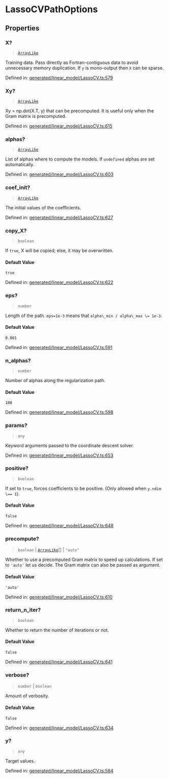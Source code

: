 # LassoCVPathOptions

## Properties

### X?

> [`ArrayLike`](../types/ArrayLike.md)

Training data. Pass directly as Fortran-contiguous data to avoid unnecessary memory duplication. If `y` is mono-output then `X` can be sparse.

Defined in:  [generated/linear\_model/LassoCV.ts:579](https://github.com/transitive-bullshit/scikit-learn-ts/blob/b59c1ff/packages/sklearn/src/generated/linear_model/LassoCV.ts#L579)

### Xy?

> [`ArrayLike`](../types/ArrayLike.md)

Xy = np.dot(X.T, y) that can be precomputed. It is useful only when the Gram matrix is precomputed.

Defined in:  [generated/linear\_model/LassoCV.ts:615](https://github.com/transitive-bullshit/scikit-learn-ts/blob/b59c1ff/packages/sklearn/src/generated/linear_model/LassoCV.ts#L615)

### alphas?

> [`ArrayLike`](../types/ArrayLike.md)

List of alphas where to compute the models. If `undefined` alphas are set automatically.

Defined in:  [generated/linear\_model/LassoCV.ts:603](https://github.com/transitive-bullshit/scikit-learn-ts/blob/b59c1ff/packages/sklearn/src/generated/linear_model/LassoCV.ts#L603)

### coef\_init?

> [`ArrayLike`](../types/ArrayLike.md)

The initial values of the coefficients.

Defined in:  [generated/linear\_model/LassoCV.ts:627](https://github.com/transitive-bullshit/scikit-learn-ts/blob/b59c1ff/packages/sklearn/src/generated/linear_model/LassoCV.ts#L627)

### copy\_X?

> `boolean`

If `true`, X will be copied; else, it may be overwritten.

#### Default Value

`true`

Defined in:  [generated/linear\_model/LassoCV.ts:622](https://github.com/transitive-bullshit/scikit-learn-ts/blob/b59c1ff/packages/sklearn/src/generated/linear_model/LassoCV.ts#L622)

### eps?

> `number`

Length of the path. `eps=1e-3` means that `alpha\_min / alpha\_max \= 1e-3`.

#### Default Value

`0.001`

Defined in:  [generated/linear\_model/LassoCV.ts:591](https://github.com/transitive-bullshit/scikit-learn-ts/blob/b59c1ff/packages/sklearn/src/generated/linear_model/LassoCV.ts#L591)

### n\_alphas?

> `number`

Number of alphas along the regularization path.

#### Default Value

`100`

Defined in:  [generated/linear\_model/LassoCV.ts:598](https://github.com/transitive-bullshit/scikit-learn-ts/blob/b59c1ff/packages/sklearn/src/generated/linear_model/LassoCV.ts#L598)

### params?

> `any`

Keyword arguments passed to the coordinate descent solver.

Defined in:  [generated/linear\_model/LassoCV.ts:653](https://github.com/transitive-bullshit/scikit-learn-ts/blob/b59c1ff/packages/sklearn/src/generated/linear_model/LassoCV.ts#L653)

### positive?

> `boolean`

If set to `true`, forces coefficients to be positive. (Only allowed when `y.ndim \== 1`).

#### Default Value

`false`

Defined in:  [generated/linear\_model/LassoCV.ts:648](https://github.com/transitive-bullshit/scikit-learn-ts/blob/b59c1ff/packages/sklearn/src/generated/linear_model/LassoCV.ts#L648)

### precompute?

> `boolean` \| [`ArrayLike`](../types/ArrayLike.md)[] \| `"auto"`

Whether to use a precomputed Gram matrix to speed up calculations. If set to `'auto'` let us decide. The Gram matrix can also be passed as argument.

#### Default Value

`'auto'`

Defined in:  [generated/linear\_model/LassoCV.ts:610](https://github.com/transitive-bullshit/scikit-learn-ts/blob/b59c1ff/packages/sklearn/src/generated/linear_model/LassoCV.ts#L610)

### return\_n\_iter?

> `boolean`

Whether to return the number of iterations or not.

#### Default Value

`false`

Defined in:  [generated/linear\_model/LassoCV.ts:641](https://github.com/transitive-bullshit/scikit-learn-ts/blob/b59c1ff/packages/sklearn/src/generated/linear_model/LassoCV.ts#L641)

### verbose?

> `number` \| `boolean`

Amount of verbosity.

#### Default Value

`false`

Defined in:  [generated/linear\_model/LassoCV.ts:634](https://github.com/transitive-bullshit/scikit-learn-ts/blob/b59c1ff/packages/sklearn/src/generated/linear_model/LassoCV.ts#L634)

### y?

> `any`

Target values.

Defined in:  [generated/linear\_model/LassoCV.ts:584](https://github.com/transitive-bullshit/scikit-learn-ts/blob/b59c1ff/packages/sklearn/src/generated/linear_model/LassoCV.ts#L584)
